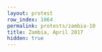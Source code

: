 ```yaml
---
layout: protest
row_index: 1064
permalink: protests/zambia-10
title: Zambia, April 2017
hidden: true
---
```

